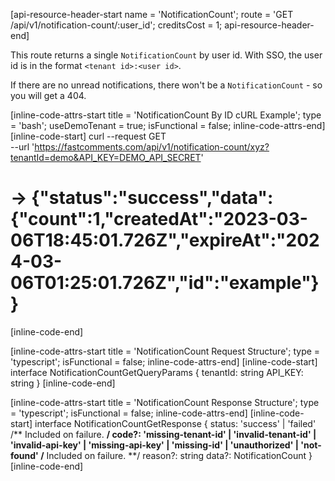 [api-resource-header-start name = 'NotificationCount'; route = 'GET /api/v1/notification-count/:user_id'; creditsCost = 1; api-resource-header-end]

This route returns a single `NotificationCount` by user id. With SSO, the user id is in the format `<tenant id>:<user id>`.

If there are no unread notifications, there won't be a `NotificationCount` - so you will get a 404.

[inline-code-attrs-start title = 'NotificationCount By ID cURL Example'; type = 'bash'; useDemoTenant = true; isFunctional = false; inline-code-attrs-end]
[inline-code-start]
curl --request GET \
  --url 'https://fastcomments.com/api/v1/notification-count/xyz?tenantId=demo&API_KEY=DEMO_API_SECRET'
# -> {"status":"success","data":{"count":1,"createdAt":"2023-03-06T18:45:01.726Z","expireAt":"2024-03-06T01:25:01.726Z","id":"example"}}
[inline-code-end]

[inline-code-attrs-start title = 'NotificationCount Request Structure'; type = 'typescript'; isFunctional = false; inline-code-attrs-end]
[inline-code-start]
interface NotificationCountGetQueryParams {
    tenantId: string
    API_KEY: string
}
[inline-code-end]

[inline-code-attrs-start title = 'NotificationCount Response Structure'; type = 'typescript'; isFunctional = false; inline-code-attrs-end]
[inline-code-start]
interface NotificationCountGetResponse {
    status: 'success' | 'failed'
    /** Included on failure. **/
    code?: 'missing-tenant-id' | 'invalid-tenant-id' | 'invalid-api-key' | 'missing-api-key' | 'missing-id' | 'unauthorized' | 'not-found'
    /** Included on failure. **/
    reason?: string
    data?: NotificationCount
}
[inline-code-end]
